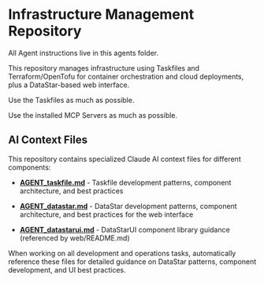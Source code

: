 # Infrastructure Management Repository

All Agent instructions live in this agents folder.

This repository manages infrastructure using Taskfiles and Terraform/OpenTofu for container orchestration and cloud deployments, plus a DataStar-based web interface.

Use the Taskfiles as much as possible.

Use the installed MCP Servers as much as possible.



## AI Context Files

This repository contains specialized Claude AI context files for different components:

- **[AGENT_taskfile.md](./AGENT_taskfile.md)** - Taskfile development patterns, component architecture, and best practices

- **[AGENT_datastar.md](./AGENT_datastar.md)** - DataStar development patterns, component architecture, and best practices for the web interface
- **[AGENT_datastarui.md](./AGENT_datastarui.md)** - DataStarUI component library guidance (referenced by web/README.md)

When working on all development and operations tasks, automatically reference these files for detailed guidance on DataStar patterns, component development, and UI best practices.